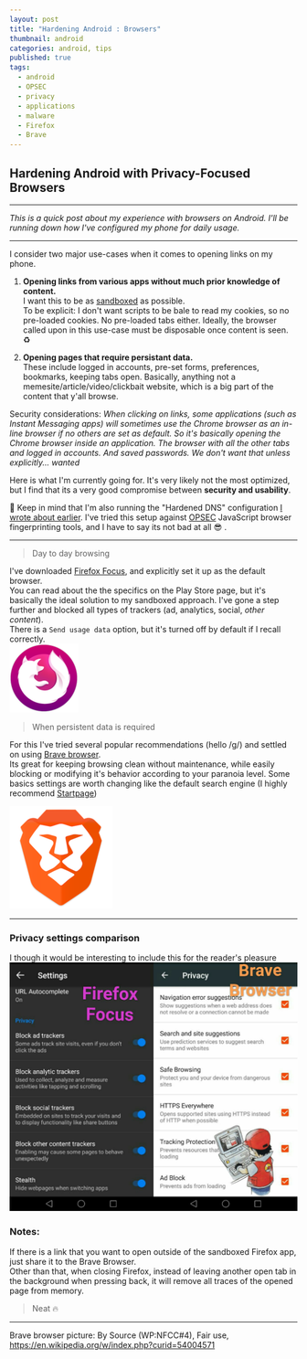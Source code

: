 ```yaml
---
layout: post
title: "Hardening Android : Browsers"
thumbnail: android
categories: android, tips
published: true
tags:
  - android
  - OPSEC
  - privacy
  - applications
  - malware
  - Firefox
  - Brave
---
```

## Hardening Android with Privacy-Focused Browsers

-----
*This is a quick post about my experience with browsers on Android. I'll be running down how I've configured my phone for daily usage.*

-----

I consider two major use-cases when it comes to opening links on my phone.  


1. **Opening links from various apps without much prior knowledge of content.**  
I want this to be as [sandboxed](https://en.wikipedia.org/wiki/Sandbox_(computer_security)) as possible.  
To be explicit: I don't want scripts to be bale to read my cookies, so no pre-loaded cookies. No pre-loaded tabs either. Ideally, the browser called upon in this use-case must be disposable once content is seen. ♻️  

2. **Opening pages that require persistant data.**  
These include logged in accounts, pre-set forms, preferences, bookmarks, keeping tabs open. Basically, anything not a memesite/article/video/clickbait website, which is a big part of the content that y'all browse.

Security considerations: _When clicking on links, some applications (such as Instant Messaging apps) will sometimes use the Chrome browser as an in-line browser if no others are set as  default. So it's basically opening the Chrome browser inside an application. The browser with all the other tabs and logged in accounts. And saved passwords. We don't want that unless explicitly... wanted_

Here is what I'm currently going for. It's very likely not the most optimized, but I find that its a very good compromise between **security and usability**.  


🔴 Keep in mind that I'm also running the "Hardened DNS" configuration [I wrote about earlier](https://khast3x.club/android/2018/02/05/Android-Quad9/). I've tried this setup against [OPSEC](https://en.wikipedia.org/wiki/Operations_security) JavaScript browser fingerprinting tools, and I have to say its not bad at all 😎 .

-----

> Day to day browsing

I've downloaded [Firefox Focus](https://play.google.com/store/apps/details?id=org.mozilla.focus), and explicitly set it up as the default browser.  
You can read about the the specifics on the Play Store page, but it's basically the ideal solution to my sandboxed approach.   I've gone a step further and blocked all types of trackers (ad, analytics, social, _other content_).  
There is a `Send usage data` option, but it's turned off by default if I recall correctly.  
[![fffocus](https://github.com/khast3x/khast3x.github.io/blob/master/assets/demo/fffocus.png?raw=true)](https://play.google.com/store/apps/details?id=org.mozilla.focus)

> When persistent data is required

For this I've tried several popular recommendations (hello /g/) and settled on using [Brave browser](https://play.google.com/store/apps/details?id=com.brave.browser).  
Its great for keeping browsing clean without maintenance, while easily blocking or modifying it's behavior according to your paranoia level. Some basics settings are worth changing like the default search engine (I highly recommend [Startpage](https://www.startpage.com/))

[![bravebrowser](https://github.com/khast3x/khast3x.github.io/blob/master/assets/demo/brave.png?raw=true)](https://play.google.com/store/apps/details?id=com.brave.browser)

-----

### Privacy settings comparison

I though it would be interesting to include this for the reader's pleasure
![browsers_privacy_settings](https://github.com/khast3x/khast3x.github.io/blob/master/assets/demo/browsers_privacy_settings.jpg?raw=true)

### Notes:

If there is a link that you want to open outside of the sandboxed Firefox app, just share it to the Brave Browser.  
Other than that, when closing Firefox, instead of leaving another open tab in the background when pressing back, it will remove all traces of the opened page from memory.  

> Neat 🔥

-----

Brave browser picture: By Source (WP:NFCC#4), Fair use, https://en.wikipedia.org/w/index.php?curid=54004571
